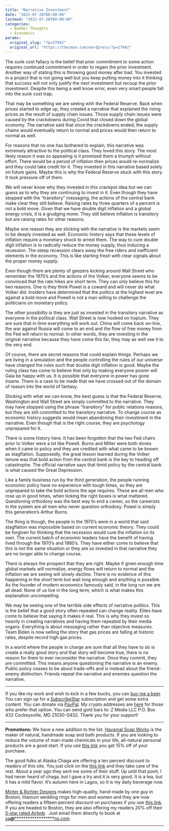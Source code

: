 ```yaml
---
title: "Narrative Investment"
date: "2022-07-28T00:00:00"
lastmod: "2022-07-28T00:00:00"
categories:
  - Badder Thoughts
  - Economics
params:
  original_slug: "?p=27942"
  original_url: "https://thezman.com/wordpress/?p=27942"
---
```


The sunk cost fallacy is the belief that prior commitment to some action
requires continued commitment in order to regain the prior investment.
Another way of stating this is throwing good money after bad. You
invested in a project that is not going well but you keep putting money
into it thinking that success will not only justify the next investment
but recoup the prior investment. Despite this being a well know error,
even very smart people fall into the sunk cost trap.

That may be something we are seeing with the Federal Reserve. Back when
prices started to edge up, they created a narrative that explained the
rising prices as the result of supply chain issues. Those supply chain
issues were caused by the crackdowns during Covid that closed down the
global economy. The narrative said that once the crackdowns ended, the
supply chains would eventually return to normal and prices would then
return to normal as well.

For reasons that no one has bothered to explain, this narrative was
extremely attractive to the political class. They loved this story. The
most likely reason it was so appealing is it promised them a triumph
without effort. There would be a period of inflation then prices would
re-normalize and they could take credit for it. They invested in this
narrative based solely on future gains. Maybe this is why the Federal
Reserve stuck with this story. It took pressure off of them.

We will never know why they invested in this crackpot idea but we can
guess as to why they are continuing to invest in it. Even though they
have stopped with the “transitory” messaging, the actions of the central
bank make clear they still believe. Raising rates by three quarters of a
percent is not a bold move. Given that we have double digit inflation
and a global energy crisis, it is a grudging move. They still believe
inflation is transitory but are raising rates for other reasons.

Maybe one reason they are sticking with the narrative is the markets
seem to be deeply invested as well. Economic history says that these
levels of inflation require a monetary shock to arrest them. The way to
cure double digit inflation is to radically reduce the money supply,
thus inducing a recession. The steep recession clears away the free
riders and inefficient elements in the economy. This is like starting
fresh with clear signals about the proper money supply.

Even though there are plenty of geezers kicking around Wall Street who
remember the 1970’s and the actions of the Volker, everyone seems to be
convinced that the rate hikes are short term. They can only believe this
for two reasons. One is they think Powel is a coward and will never do
what Volker did. Insiders have determined that the politics at the
highest level are against a bold move and Powell is not a man willing to
challenge the politicians on monetary policy.

The other possibility is they are just as invested in the transitory
narrative as everyone in the political class. Wall Street is now hooked
on hopium. They are sure that in time everything will work out. China
will come back on-line, the war against Russia will come to an end and
the flow of free money from the Fed will return to normal. In other
words, they are investing in the original narrative because they have
come this far, they may as well see it to the very end.

Of course, there are secret reasons that could explain things. Perhaps
we are living in a simulation and the people controlling the rules of
our universe have changed the rules such that double digit inflation is
good. Maybe the ruling class has come to believe that only by making
everyone poorer will Gaia be happy with us. It is possible that everyone
in power has gone insane. There is a case to be made that we have
crossed out of the domain of reason into the world of fantasy.

Sticking with what we can know, the best guess is that the Federal
Reserve, Washington and Wall Street are simply committed to the
narrative. They may have stopped using the phrase “transitory” for
public relations reasons, but they are still committed to the transitory
narrative. To change course as economic history suggests would mean
abandoning their investment in the narrative. Even though that is the
right course, they are psychology unprepared for it.

There is some history here. It has been forgotten that the two Fed
chairs prior to Volker were a lot like Powell. Burns and Miller were
both doves when it came to policy and they are credited with what came
to be known as stagflation. Supposedly, the great lesson learned during
the Volker tenure was that bold action from the central bank is the key
to heading off catastrophe. The official narrative says that timid
policy by the central bank is what caused the Great Depression.

Like a family business run by the third generation, the people running
economic policy have no experience with tough times, so they are
unprepared to take the bold actions the age requires. These are all men
who rose up in good times, when ticking the right boxes is what
mattered. Questioning orthodoxy was the best way to end a career, so the
careerists in the system are all men who never question orthodoxy. Powel
is simply this generation’s Arthur Burns.

The thing is though, the people in the 1970’s were in a world that said
stagflation was impossible based on current economic theory. They could
be forgiven for thinking that the recession would cure the inflation on
its own. The current batch of economic leaders have the benefit of
having lived through the 1970’s and 1980’s. They have either come to
believe that this is not the same situation or they are so invested in
that narrative they are no longer able to change course.

There is always the prospect that they are right. Maybe if given enough
time global markets will normalize, energy flows will return to normal
and the inflation we are seeing will slowly decline. There is no
evidence of this happening in the short term but wait long enough and
anything is possible. As the founder of modern economics famously said,
in the long run we are all dead. None of us live in the long term, which
is what makes this explanation uncompelling.

We may be seeing one of the terrible side effects of narrative politics.
This is the belief that a good story often repeated can change reality.
Elites have come to believe that saying it makes it real. This is why
they invest so heavily in creating narratives and having them repeated
by their media organs. Everything is about messaging rather than
objective measures. Team Biden is now selling the story that gas prices
are falling at historic rates, despite record high gas prices.

In a world where the people in charge are sure that all they have to do
is create a really good story and that story will become true, there is
no reason for them to ever reconsider the narrative. Once they commit,
they are committed. This means anyone questioning the narrative is an
enemy. Public policy ceases to be about trade-offs and is instead about
the friend-enemy distinction. Friends repeat the narrative and enemies
question the narrative.

------------------------------------------------------------------------

If you like my work and wish to kick in a few bucks, you can
<a href="https://www.buymeacoffee.com/mujolulu" rel="noopener"
target="_blank">buy me a beer</a>. You can sign up for a
<a href="https://www.subscribestar.com/the-z-blog" rel="noopener"
target="_blank">SubscribeStar</a> subscription and get some extra
content. You can donate via <a
href="https://www.paypal.com/donate/?cmd=_s-xclick&amp;hosted_button_id=UDAS2Q8JYA6CN&amp;source=url"
rel="noopener" target="_blank">PayPal</a>. My crypto addresses are
<a href="https://thezman.com/wordpress/?page_id=22713" rel="noopener"
target="_blank">here</a> for those who prefer that option. You can send
gold bars to: Z Media LLC P.O. Box 432 Cockeysville, MD 21030-0432.
Thank you for your support!

------------------------------------------------------------------------

**Promotions:** We have a new addition to the list.
<a href="https://havamalsoapworks.com/" rel="noopener"
target="_blank">Havamal Soap Works</a> is the maker of natural, handmade
soap and bath products. If you are looking to reduce the volume of
man-made chemicals in your life, all-natural personal products are a
good start. If you use
<a href="https://havamalsoapworks.com/discount/ZMAN" rel="noopener"
target="_blank">this link</a> you get 15% off of your purchase.

The good folks at Alaska Chaga are offering a ten percent discount to
readers of this site. You just click on the
<a href="https://alaskachaga.us/discount/ZMAN" rel="noopener noreferrer"
target="_blank">this link</a> and they take care of the rest. About a
year ago they sent me some of their stuff. Up until that point, I had
never heard of chaga, but I gave a try and it is very good. It is a tea,
but it has a mild flavor. It’s autumn here in Lagos, so it is my daily
beverage now.

<a href="https://www.minterandrichterdesigns.com/"
rel="noreferrer nofollow noopener" target="_blank">Minter &amp; Richter
Designs</a> makes high-quality, hand-made by one guy in Boston, titanium
wedding rings for men and women and they are now offering readers a
fifteen percent discount on purchases if you use
<a href="https://www.minterandrichterdesigns.com/discount/ZMAN"
rel="noreferrer nofollow noopener" target="_blank">this link</a>.
<span class="highlight"><span class="colour"><span class="font"><span class="size">If
you are headed to Boston, they are also offering my readers 20% off
their <a
href="https://www.airbnb.com/users/7988017/listings?user_id=7988017&amp;s=3"
rel="noopener noreferrer" target="_blank">5-star rated Airbnb</a>.  Just
email them directly to book at
<a href="mailto:sa***@*********************ns.com"
data-original-string="YDT1g4CxqOfRtZfqxX+hlw==cb7zwWf0CRw91xLOCpvnl9oiHDttYlG1khPbMWud4wXDCe/BhXHW+qxSTtfOT2IlqSD"><span
class="apbct-email-encoder"
data-original-string="5FMDsal6QzUaY6R+MGiKrA==cb7T0m801lCxu1O7EZBB3wpLTSPf90syg7j0SoETT6L2RVMV0NcGyYiF6FfZUUohlo+"
title="This contact has been encoded by Anti-Spam by CleanTalk. Click to decode. To finish the decoding make sure that JavaScript is enabled in your browser.">sa<span
class="apbct-blur">***</span>@<span
class="apbct-blur">*********************</span>ns.com</span></a>.</span></span></span></span>

------------------------------------------------------------------------

